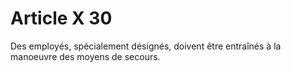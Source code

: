 # Article X 30

Des employés, spécialement désignés, doivent être entraînés à la manoeuvre des moyens de secours.
